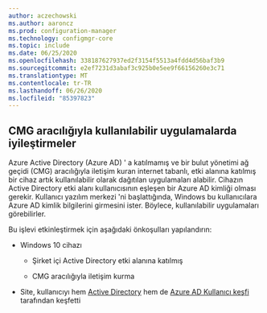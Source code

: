 ```yaml
---
author: aczechowski
ms.author: aaroncz
ms.prod: configuration-manager
ms.technology: configmgr-core
ms.topic: include
ms.date: 06/25/2020
ms.openlocfilehash: 338187627937ed2f3154f5513a4fdd4d56baf3b9
ms.sourcegitcommit: e2ef7231d3abaf3c925b0e5ee9f66156260e3c71
ms.translationtype: MT
ms.contentlocale: tr-TR
ms.lasthandoff: 06/26/2020
ms.locfileid: "85397823"
---
```

## <a name="improvements-to-available-apps-via-cmg"></a><a name="bkmk_availapp"></a>CMG aracılığıyla kullanılabilir uygulamalarda iyileştirmeler

<!--7033501-->

Azure Active Directory (Azure AD) ' a katılmamış ve bir bulut yönetimi ağ geçidi (CMG) aracılığıyla iletişim kuran internet tabanlı, etki alanına katılmış bir cihaz artık kullanılabilir olarak dağıtılan uygulamaları alabilir. Cihazın Active Directory etki alanı kullanıcısının eşleşen bir Azure AD kimliği olması gerekir. Kullanıcı yazılım merkezi 'ni başlattığında, Windows bu kullanıcılara Azure AD kimlik bilgilerini girmesini ister. Böylece, kullanılabilir uygulamaları görebilirler.

Bu işlevi etkinleştirmek için aşağıdaki önkoşulları yapılandırın:

- Windows 10 cihazı

  - Şirket içi Active Directory etki alanına katılmış

  - CMG aracılığıyla iletişim kurma

- Site, kullanıcıyı hem [Active Directory](../../../../servers/deploy/configure/about-discovery-methods.md#bkmk_aboutUser) hem de [Azure AD Kullanıcı keşfi](../../../../servers/deploy/configure/about-discovery-methods.md#azureaddisc) tarafından keşfetti
